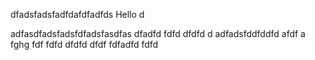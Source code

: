 dfadsfadsfadfdafdfadfds
 Hello
d

adfasdfadsfadsfdfadsfasdfas
dfadfd
fdfd
dfdfd
d
adfadsfddfddfd
afdf
a
fghg
fdf
fdfd
dfdfd
dfdf
fdfadfd
fdfd
